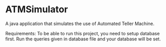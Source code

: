 # ATMSimulator

A java application that simulates the use of Automated Teller Machine.

Requirements:
To be able to run this project, you need to setup database first. Run the queries given in database file and your database will be set.
